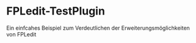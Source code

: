 # FPLedit-TestPlugin
Ein einfcahes Beispiel zum Verdeutlichen der Erweiterungsmöglichkeiten von FPLedit
